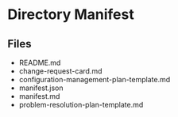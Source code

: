 # Directory Manifest

## Files

- README.md
- change-request-card.md
- configuration-management-plan-template.md
- manifest.json
- manifest.md
- problem-resolution-plan-template.md
